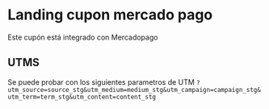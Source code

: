 # Landing cupon mercado pago

Este cupón está integrado con Mercadopago

## UTMS
Se puede probar con los siguientes parametros de UTM
`?utm_source=source_stg&utm_medium=medium_stg&utm_campaign=campaign_stg&utm_term=term_stg&utm_content=content_stg`
